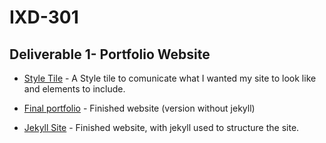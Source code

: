 # IXD-301

## Deliverable 1- Portfolio Website

- [Style Tile](http://martinemcgrath.github.io/portfolio/images/portfolio-style-tile.png) - A Style tile to comunicate what I wanted my site to look like and elements to include.

- [Final portfolio](http://martinemcgrath.github.io/301-portfolio/index.html) - Finished website (version without jekyll)

- [Jekyll Site](http://martinemcgrath.github.io/portfolio/index.html) - Finished website, with jekyll used to structure the site.
